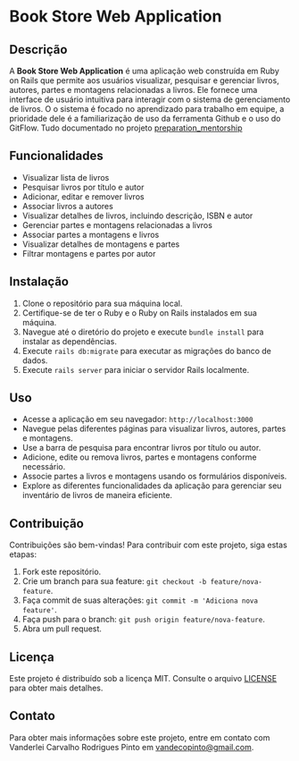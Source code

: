 # Book Store Web Application

## Descrição
A **Book Store Web Application** é uma aplicação web construída em Ruby on Rails que permite aos usuários visualizar, pesquisar e gerenciar livros, autores, partes e montagens relacionadas a livros. Ele fornece uma interface de usuário intuitiva para interagir com o sistema de gerenciamento de livros. O o sistema é focado no aprendizado para trabalho em equipe, a prioridade dele é a familiarização de uso da ferramenta Github e o uso do GitFlow. Tudo documentado no projeto [preparation_mentorship](https://github.com/users/vanderleipinto/projects/11)

## Funcionalidades
- Visualizar lista de livros
- Pesquisar livros por título e autor
- Adicionar, editar e remover livros
- Associar livros a autores
- Visualizar detalhes de livros, incluindo descrição, ISBN e autor
- Gerenciar partes e montagens relacionadas a livros
- Associar partes a montagens e livros
- Visualizar detalhes de montagens e partes
- Filtrar montagens e partes por autor

## Instalação
1. Clone o repositório para sua máquina local.
2. Certifique-se de ter o Ruby e o Ruby on Rails instalados em sua máquina.
3. Navegue até o diretório do projeto e execute `bundle install` para instalar as dependências.
4. Execute `rails db:migrate` para executar as migrações do banco de dados.
5. Execute `rails server` para iniciar o servidor Rails localmente.

## Uso
- Acesse a aplicação em seu navegador: `http://localhost:3000`
- Navegue pelas diferentes páginas para visualizar livros, autores, partes e montagens.
- Use a barra de pesquisa para encontrar livros por título ou autor.
- Adicione, edite ou remova livros, partes e montagens conforme necessário.
- Associe partes a livros e montagens usando os formulários disponíveis.
- Explore as diferentes funcionalidades da aplicação para gerenciar seu inventário de livros de maneira eficiente.

## Contribuição
Contribuições são bem-vindas! Para contribuir com este projeto, siga estas etapas:
1. Fork este repositório.
2. Crie um branch para sua feature: `git checkout -b feature/nova-feature`.
3. Faça commit de suas alterações: `git commit -m 'Adiciona nova feature'`.
4. Faça push para o branch: `git push origin feature/nova-feature`.
5. Abra um pull request.

## Licença
Este projeto é distribuído sob a licença MIT. Consulte o arquivo [LICENSE](LICENSE) para obter mais detalhes.

## Contato
Para obter mais informações sobre este projeto, entre em contato com Vanderlei Carvalho Rodrigues Pinto em vandecopinto@gmail.com.
